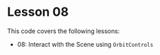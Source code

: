 # Lesson 08

This code covers the following lessons:
 - 08: Interact with the Scene using `OrbitControls`

